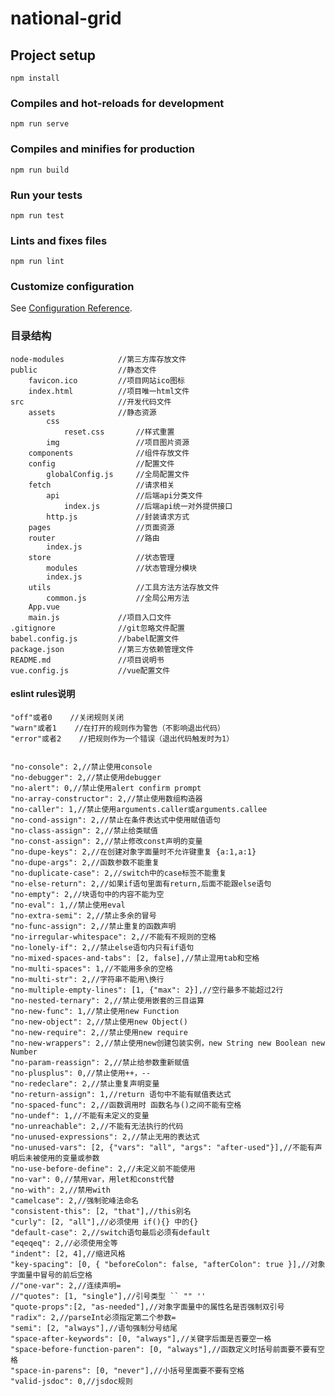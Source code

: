 # national-grid

## Project setup
```
npm install
```

### Compiles and hot-reloads for development
```
npm run serve
```

### Compiles and minifies for production
```
npm run build
```

### Run your tests
```
npm run test
```

### Lints and fixes files
```
npm run lint
```

### Customize configuration
See [Configuration Reference](https://cli.vuejs.org/config/).

### 目录结构
	node-modules			//第三方库存放文件
	public					//静态文件
		favicon.ico  		//项目网站ico图标
		index.html			//项目唯一html文件
	src						//开发代码文件
		assets				//静态资源
			css						
				reset.css		//样式重置
			img					//项目图片资源
		components				//组件存放文件
		config					//配置文件
			globalConfig.js		//全局配置文件
		fetch					//请求相关
			api					//后端api分类文件
				index.js		//后端api统一对外提供接口
			http.js				//封装请求方式
		pages					//页面资源
		router					//路由
			index.js
		store					//状态管理
			modules				//状态管理分模块			
			index.js
		utils					//工具方法方法存放文件
			common.js			//全局公用方法
		App.vue				
		main.js				//项目入口文件
	.gitignore				//git忽略文件配置	
	babel.config.js			//babel配置文件
	package.json			//第三方依赖管理文件
	README.md				//项目说明书
	vue.config.js			//vue配置文件



#### eslint rules说明

	
	"off"或者0    //关闭规则关闭
	"warn"或者1    //在打开的规则作为警告（不影响退出代码）
	"error"或者2    //把规则作为一个错误（退出代码触发时为1）

	
	"no-console": 2,//禁止使用console
	"no-debugger": 2,//禁止使用debugger
	"no-alert": 0,//禁止使用alert confirm prompt
	"no-array-constructor": 2,//禁止使用数组构造器
	"no-caller": 1,//禁止使用arguments.caller或arguments.callee
	"no-cond-assign": 2,//禁止在条件表达式中使用赋值语句
	"no-class-assign": 2,//禁止给类赋值
	"no-const-assign": 2,//禁止修改const声明的变量
	"no-dupe-keys": 2,//在创建对象字面量时不允许键重复 {a:1,a:1}
	"no-dupe-args": 2,//函数参数不能重复
	"no-duplicate-case": 2,//switch中的case标签不能重复
	"no-else-return": 2,//如果if语句里面有return,后面不能跟else语句
	"no-empty": 2,//块语句中的内容不能为空
	"no-eval": 1,//禁止使用eval
	"no-extra-semi": 2,//禁止多余的冒号
	"no-func-assign": 2,//禁止重复的函数声明
	"no-irregular-whitespace": 2,//不能有不规则的空格
	"no-lonely-if": 2,//禁止else语句内只有if语句
	"no-mixed-spaces-and-tabs": [2, false],//禁止混用tab和空格
	"no-multi-spaces": 1,//不能用多余的空格
	"no-multi-str": 2,//字符串不能用\换行
	"no-multiple-empty-lines": [1, {"max": 2}],//空行最多不能超过2行
	"no-nested-ternary": 2,//禁止使用嵌套的三目运算
	"no-new-func": 1,//禁止使用new Function
	"no-new-object": 2,//禁止使用new Object()
	"no-new-require": 2,//禁止使用new require
	"no-new-wrappers": 2,//禁止使用new创建包装实例，new String new Boolean new Number
	"no-param-reassign": 2,//禁止给参数重新赋值
	"no-plusplus": 0,//禁止使用++，--
	"no-redeclare": 2,//禁止重复声明变量
	"no-return-assign": 1,//return 语句中不能有赋值表达式
	"no-spaced-func": 2,//函数调用时 函数名与()之间不能有空格
	"no-undef": 1,//不能有未定义的变量
	"no-unreachable": 2,//不能有无法执行的代码
	"no-unused-expressions": 2,//禁止无用的表达式
	"no-unused-vars": [2, {"vars": "all", "args": "after-used"}],//不能有声明后未被使用的变量或参数
	"no-use-before-define": 2,//未定义前不能使用
	"no-var": 0,//禁用var，用let和const代替
	"no-with": 2,//禁用with
	"camelcase": 2,//强制驼峰法命名
	"consistent-this": [2, "that"],//this别名
	"curly": [2, "all"],//必须使用 if(){} 中的{}
	"default-case": 2,//switch语句最后必须有default
	"eqeqeq": 2,//必须使用全等
	"indent": [2, 4],//缩进风格
	"key-spacing": [0, { "beforeColon": false, "afterColon": true }],//对象字面量中冒号的前后空格
	//"one-var": 2,//连续声明=
	//"quotes": [1, "single"],//引号类型 `` "" ''
	"quote-props":[2, "as-needed"],//对象字面量中的属性名是否强制双引号
	"radix": 2,//parseInt必须指定第二个参数=
	"semi": [2, "always"],//语句强制分号结尾
	"space-after-keywords": [0, "always"],//关键字后面是否要空一格
	"space-before-function-paren": [0, "always"],//函数定义时括号前面要不要有空格
	"space-in-parens": [0, "never"],//小括号里面要不要有空格
	"valid-jsdoc": 0,//jsdoc规则
